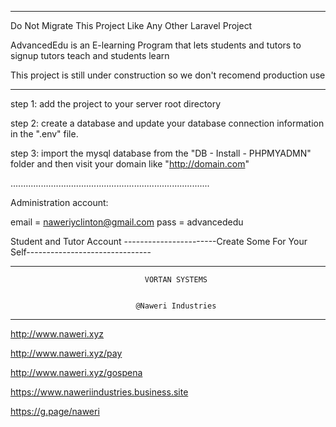 -------------------------------------------------------------------------------------
Do Not Migrate This Project Like Any Other Laravel Project

AdvancedEdu is an E-learning Program that lets students and tutors to signup 
tutors teach and students learn

This project is still under construction so we don't recomend production use





------------------------------------------------------------------------------


step 1: add the project to your server root directory



step 2: create a database and update your database connection information in the ".env" file.




step 3: import the mysql database from the "DB - Install - PHPMYADMN" folder and then visit your domain like "http://domain.com"


...............................................................................


Administration account:

email = naweriyclinton@gmail.com
pass  = advancededu


Student and Tutor Account
 -----------------------Create Some For Your Self-------------------------------

-----------------------------------------------------------------------------


						

						          VORTAN SYSTEMS


						        @Naweri Industries


---------------------------------------------------------------------------



http://www.naweri.xyz

http://www.naweri.xyz/pay

http://www.naweri.xyz/gospena

https://www.naweriindustries.business.site

https://g.page/naweri

